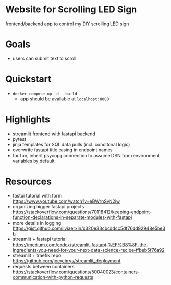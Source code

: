 # Website for Scrolling LED Sign
frontend/backend app to control my DIY scrolling LED sign

# Goals
* users can submit text to scroll

# Quickstart
* `docker-compose up -d --build`
    * app should be available at `localhost:8000`

# Highlights
* streamlit frontend with fastapi backend
* pytest
* jinja templates for SQL data pulls (incl. conditonal logic)
* overwrite fastapi title casing in endpoint names
* for fun, inherit psycopg connection to assume DSN from environment variables by default

# Resources
* fastui tutorial with form<br>https://www.youtube.com/watch?v=eBWrnSyN2iw
* organizing bigger fastapi projects<br>https://stackoverflow.com/questions/70118412/keeping-endpoint-function-declarations-in-separate-modules-with-fastapi
* more details in logging<br>https://gist.github.com/liviaerxin/d320e33cbcddcc5df76dd92948e5be3b
* streamlit + fastapi tutorial<br>https://medium.com/codex/streamlit-fastapi-%EF%B8%8F-the-ingredients-you-need-for-your-next-data-science-recipe-ffbeb5f76a92
* streamlit + traefik repo<br>https://github.com/joeychrys/streamlit_deployment
* requests between containers<br>https://stackoverflow.com/questions/50040023/containers-communication-with-python-requests